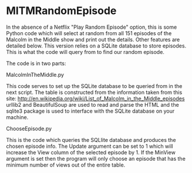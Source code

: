 MITMRandomEpisode
=================

In the absence of a Netflix "Play Random Episode" option, this is some Python code which will select at random from all 151 episodes of the Malcolm in the Middle show and print out the details. Other features are detailed below.  This version relies on a SQLite database to store episodes.  This is what the code will query from to find our random episode.

The code is in two parts:

MalcolmInTheMiddle.py

This code serves to set up the SQLite database to be queried from in the next script.  The table is constructed from the information taken from this site: http://en.wikipedia.org/wiki/List_of_Malcolm_in_the_Middle_episodes
urllib2 and BeautifulSoup are used to read and parse the HTML and the sqlite3 package is used to interface with the SQLite database on your machine.


ChooseEpisode.py

This is the code which queries the SQLlite database and produces the chosen episode info.  The Update argument can be set to 1 which will increase the View column of the selected episode by 1.  If the MinView argument is set then the program will only choose an episode that has the minimum number of views out of the entire table.
